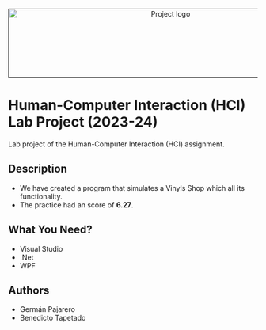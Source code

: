 <p align="center">
  <a href="" rel="noopener">
 <img width=640px height=139px src="https://www.uclm.es/images/logos//-/media/Files/C01-Centros/Ta-ccss/Logos/Logo_FFCCSSTTI_UCLM-background.ashx" alt="Project logo"></a>
</p>

# Human-Computer Interaction (HCI) Lab Project (2023-24)
Lab project of the Human-Computer Interaction (HCI) assignment.

## Description
* We have created a program that simulates a Vinyls Shop which all its functionality.
* The practice had an score of **6.27**.

## What You Need?
* Visual Studio
* .Net
* WPF

## Authors
* Germán Pajarero
* Benedicto Tapetado
